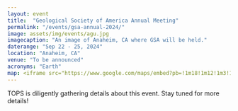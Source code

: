 ```yaml
---
layout: event
title:  "Geological Society of America Annual Meeting"
permalink: "/events/gsa-annual-2024/"
image: assets/img/events/agu.jpg
imagecaption: "An image of Anaheim, CA where GSA will be held."
daterange: "Sep 22 - 25, 2024"
location: "Anaheim, CA"
venue: "To be announced"
acronyms: "Earth"
map: <iframe src="https://www.google.com/maps/embed?pb=!1m18!1m12!1m3!1d424216.6109668187!2d-118.43646737157009!3d33.83315180182323!2m3!1f0!2f0!3f0!3m2!1i1024!2i768!4f13.1!3m3!1m2!1s0x80dcd6f98055e867%3A0x1ab89ab9a2bb160!2sAnaheim%2C%20CA!5e0!3m2!1sen!2sus!4v1701189322276!5m2!1sen!2sus" width="600" height="450" style="border:0;" allowfullscreen="" loading="lazy" referrerpolicy="no-referrer-when-downgrade"></iframe>
---
```


TOPS is diligently gathering details about this event.  Stay tuned for more details!